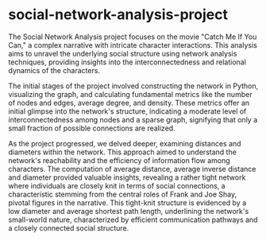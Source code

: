 # social-network-analysis-project
The Social Network Analysis project focuses on the movie "Catch Me If You Can," a complex narrative with intricate character interactions. This analysis aims to unravel the underlying social structure using network analysis techniques, providing insights into the interconnectedness and relational dynamics of the characters.

The initial stages of the project involved constructing the network in Python, visualizing the graph, and calculating fundamental metrics like the number of nodes and edges, average degree, and density. These metrics offer an initial glimpse into the network's structure, indicating a moderate level of interconnectedness among nodes and a sparse graph, signifying that only a small fraction of possible connections are realized.

As the project progressed, we delved deeper, examining distances and diameters within the network. This approach aimed to understand the network's reachability and the efficiency of information flow among characters. The computation of average distance, average inverse distance and diameter provided valuable insights, revealing a rather tight network where individuals are closely knit in terms of social connections, a characteristic stemming from the central roles of Frank and Joe Shay, pivotal figures in the narrative. This tight-knit structure is evidenced by a low diameter and average shortest path length, underlining the network's small-world nature, characterized by efficient communication pathways and a closely connected social structure.
